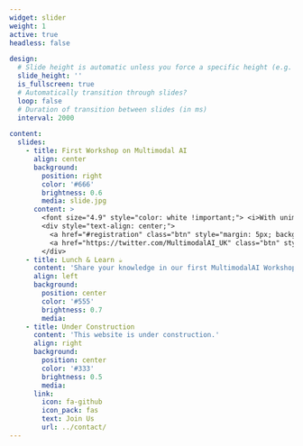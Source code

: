 ```yaml
---
widget: slider
weight: 1
active: true
headless: false

design:
  # Slide height is automatic unless you force a specific height (e.g. '400px')
  slide_height: ''
  is_fullscreen: true
  # Automatically transition through slides?
  loop: false
  # Duration of transition between slides (in ms)
  interval: 2000

content:
  slides:
    - title: First Workshop on Multimodal AI
      align: center
      background:
        position: right
        color: '#666'
        brightness: 0.6
        media: slide.jpg
      content: >
        <font size="4.9" style="color: white !important;"> <i>With unimodal AI maturing, what new doors will multimodal AI open for us? </i> <br> 27th June 2023, Sheffield S10 3ED</font>
        <div style="text-align: center;">
          <a href="#registration" class="btn" style="margin: 5px; background-color: white !important; color: purple !important;"><i class="fas fa-pen"></i> Register Now</a>
          <a href="https://twitter.com/MultimodalAI_UK" class="btn" style="margin: 5px; background-color: white !important; color: purple !important;"><i class="fab fa-twitter"></i> Follow Us</a>
        </div>
    - title: Lunch & Learn ☕️
      content: 'Share your knowledge in our first MultimodalAI Workshop and explore exciting new topics together!'
      align: left
      background:
        position: center
        color: '#555'
        brightness: 0.7
        media:
    - title: Under Construction
      content: 'This website is under construction.'
      align: right
      background:
        position: center
        color: '#333'
        brightness: 0.5
        media:
      link:
        icon: fa-github
        icon_pack: fas
        text: Join Us
        url: ../contact/
---
```

